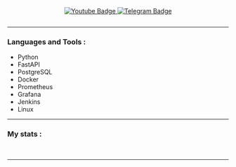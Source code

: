 <div id='socials' align='center'>
    <a href="https://www.youtube.com/@bugsandfeatures">
      <img src="https://img.shields.io/badge/YouTube-red?style=for-the-badge&logo=youtube&logoColor=white" alt="Youtube Badge"/>
    </a>
    <a href="https://t.me/bugsandfeatures">
      <img src="https://img.shields.io/badge/Telegram-blue?style=for-the-badge&logo=telegram&logoColor=white" alt="Telegram Badge"/>
    </a>
</div>
<p align="center"><img src="https://komarev.com/ghpvc/?username=ideahold&style=flat-square&color=blue" alt=""></p>

---

### Languages and Tools :

- Python
- FastAPI
- PostgreSQL
- Docker
- Prometheus
- Grafana
- Jenkins
- Linux

---

### My stats :

<div id="stat" align="center">
    <img src="https://github-profile-summary-cards.vercel.app/api/cards/profile-details?username=bugsandfeatures&theme=github_dark" alt=""/>
    <img src="https://github-profile-summary-cards.vercel.app/api/cards/most-commit-language?username=bugsandfeatures&theme=github_dark" alt=""/>
    <img src="https://github-profile-summary-cards.vercel.app/api/cards/stats?username=bugsandfeatures&theme=github_dark" alt=""/>
</div>

---

